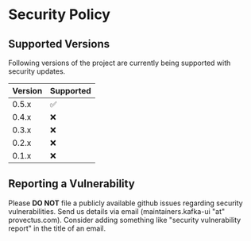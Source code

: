 # Security Policy

## Supported Versions

Following versions of the project are currently being supported with security updates.

| Version | Supported          |
| ------- | ------------------ |
| 0.5.x   | :white_check_mark: |
| 0.4.x   | :x: |
| 0.3.x   | :x:                |
| 0.2.x   | :x:                |
| 0.1.x   | :x:                |

## Reporting a Vulnerability

Please **DO NOT** file a publicly available github issues regarding security vulnerabilities.
Send us details via email (maintainers.kafka-ui "at" provectus.com).
Consider adding something like "security vulnerability report" in the title of an email.
